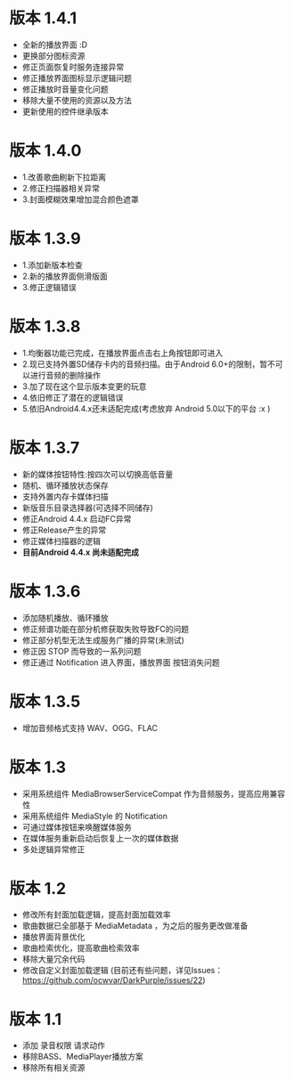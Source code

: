 # 版本 1.4.1
- 全新的播放界面 :D
- 更换部分图标资源
- 修正页面恢复时服务连接异常
- 修正播放界面图标显示逻辑问题
- 修正播放时音量变化问题
- 移除大量不使用的资源以及方法
- 更新使用的控件继承版本
# 版本 1.4.0
- 1.改善歌曲刷新下拉距离
- 2.修正扫描器相关异常
- 3.封面模糊效果增加混合颜色遮罩
# 版本 1.3.9
- 1.添加新版本检查
- 2.新的播放界面侧滑版面
- 3.修正逻辑错误
# 版本 1.3.8
- 1.均衡器功能已完成，在播放界面点击右上角按钮即可进入
- 2.现已支持外置SD储存卡内的音频扫描。由于Android 6.0+的限制，暂不可以进行音频的删除操作
- 3.加了现在这个显示版本变更的玩意
- 4.依旧修正了潜在的逻辑错误
- 5.依旧Android4.4.x还未适配完成(考虑放弃 Android 5.0以下的平台 :x )
# 版本 1.3.7
- 新的媒体按钮特性:按四次可以切换高低音量
- 随机、循环播放状态保存
- 支持外置内存卡媒体扫描
- 新版音乐目录选择器(可选择不同储存)
- 修正Android 4.4.x 启动FC异常
- 修正Release产生的异常
- 修正媒体扫描器的逻辑
- **目前Android 4.4.x 尚未适配完成**
# 版本 1.3.6
- 添加随机播放、循环播放
- 修正频谱功能在部分机修获取失败导致FC的问题
- 修正部分机型无法生成服务广播的异常(未测试)
- 修正因 STOP 而导致的一系列问题
- 修正通过 Notification 进入界面，播放界面 按钮消失问题
# 版本 1.3.5
- 增加音频格式支持 WAV、OGG、FLAC
# 版本 1.3
- 采用系统组件 MediaBrowserServiceCompat 作为音频服务，提高应用兼容性
- 采用系统组件 MediaStyle 的 Notification
- 可通过媒体按钮来唤醒媒体服务
- 在媒体服务重新启动后恢复上一次的媒体数据
- 多处逻辑异常修正
# 版本 1.2
- 修改所有封面加载逻辑，提高封面加载效率
- 歌曲数据已全部基于 MediaMetadata ，为之后的服务更改做准备
- 播放界面背景优化
- 歌曲检索优化，提高歌曲检索效率
- 移除大量冗余代码
- 修改自定义封面加载逻辑 (目前还有些问题，详见Issues：https://github.com/ocwvar/DarkPurple/issues/22)
# 版本 1.1
- 添加 录音权限 请求动作
- 移除BASS、MediaPlayer播放方案
- 移除所有相关资源
